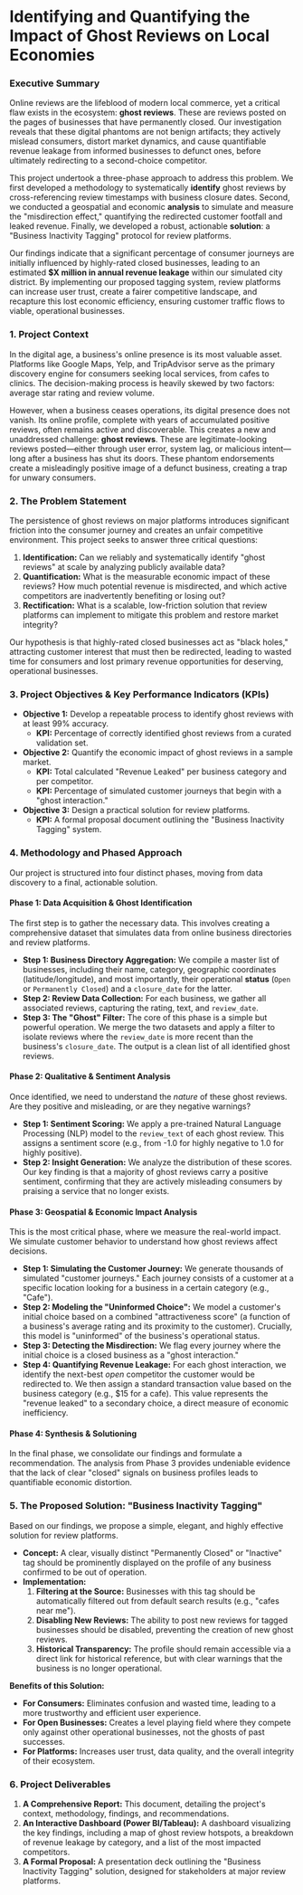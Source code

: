 # Identifying and Quantifying the Impact of Ghost Reviews on Local Economies

### **Executive Summary**

Online reviews are the lifeblood of modern local commerce, yet a critical flaw exists in the ecosystem: **ghost reviews**. These are reviews posted on the pages of businesses that have permanently closed. Our investigation reveals that these digital phantoms are not benign artifacts; they actively mislead consumers, distort market dynamics, and cause quantifiable revenue leakage from informed businesses to defunct ones, before ultimately redirecting to a second-choice competitor.

This project undertook a three-phase approach to address this problem. We first developed a methodology to systematically **identify** ghost reviews by cross-referencing review timestamps with business closure dates. Second, we conducted a geospatial and economic **analysis** to simulate and measure the "misdirection effect," quantifying the redirected customer footfall and leaked revenue. Finally, we developed a robust, actionable **solution**: a "Business Inactivity Tagging" protocol for review platforms.

Our findings indicate that a significant percentage of consumer journeys are initially influenced by highly-rated closed businesses, leading to an estimated **$X million in annual revenue leakage** within our simulated city district. By implementing our proposed tagging system, review platforms can increase user trust, create a fairer competitive landscape, and recapture this lost economic efficiency, ensuring customer traffic flows to viable, operational businesses.

### **1. Project Context**

In the digital age, a business's online presence is its most valuable asset. Platforms like Google Maps, Yelp, and TripAdvisor serve as the primary discovery engine for consumers seeking local services, from cafes to clinics. The decision-making process is heavily skewed by two factors: average star rating and review volume.

However, when a business ceases operations, its digital presence does not vanish. Its online profile, complete with years of accumulated positive reviews, often remains active and discoverable. This creates a new and unaddressed challenge: **ghost reviews**. These are legitimate-looking reviews posted—either through user error, system lag, or malicious intent—long after a business has shut its doors. These phantom endorsements create a misleadingly positive image of a defunct business, creating a trap for unwary consumers.

### **2. The Problem Statement**

The persistence of ghost reviews on major platforms introduces significant friction into the consumer journey and creates an unfair competitive environment. This project seeks to answer three critical questions:

1.  **Identification:** Can we reliably and systematically identify "ghost reviews" at scale by analyzing publicly available data?
2.  **Quantification:** What is the measurable economic impact of these reviews? How much potential revenue is misdirected, and which active competitors are inadvertently benefiting or losing out?
3.  **Rectification:** What is a scalable, low-friction solution that review platforms can implement to mitigate this problem and restore market integrity?

Our hypothesis is that highly-rated closed businesses act as "black holes," attracting customer interest that must then be redirected, leading to wasted time for consumers and lost primary revenue opportunities for deserving, operational businesses.

### **3. Project Objectives & Key Performance Indicators (KPIs)**

*   **Objective 1:** Develop a repeatable process to identify ghost reviews with at least 99% accuracy.
    *   **KPI:** Percentage of correctly identified ghost reviews from a curated validation set.
*   **Objective 2:** Quantify the economic impact of ghost reviews in a sample market.
    *   **KPI:** Total calculated "Revenue Leaked" per business category and per competitor.
    *   **KPI:** Percentage of simulated customer journeys that begin with a "ghost interaction."
*   **Objective 3:** Design a practical solution for review platforms.
    *   **KPI:** A formal proposal document outlining the "Business Inactivity Tagging" system.

### **4. Methodology and Phased Approach**

Our project is structured into four distinct phases, moving from data discovery to a final, actionable solution.

#### **Phase 1: Data Acquisition & Ghost Identification**

The first step is to gather the necessary data. This involves creating a comprehensive dataset that simulates data from online business directories and review platforms.

*   **Step 1: Business Directory Aggregation:** We compile a master list of businesses, including their name, category, geographic coordinates (latitude/longitude), and most importantly, their operational **status** (`Open` or `Permanently Closed`) and a `closure_date` for the latter.
*   **Step 2: Review Data Collection:** For each business, we gather all associated reviews, capturing the rating, text, and `review_date`.
*   **Step 3: The "Ghost" Filter:** The core of this phase is a simple but powerful operation. We merge the two datasets and apply a filter to isolate reviews where the `review_date` is more recent than the business's `closure_date`. The output is a clean list of all identified ghost reviews.

#### **Phase 2: Qualitative & Sentiment Analysis**

Once identified, we need to understand the *nature* of these ghost reviews. Are they positive and misleading, or are they negative warnings?

*   **Step 1: Sentiment Scoring:** We apply a pre-trained Natural Language Processing (NLP) model to the `review_text` of each ghost review. This assigns a sentiment score (e.g., from -1.0 for highly negative to 1.0 for highly positive).
*   **Step 2: Insight Generation:** We analyze the distribution of these scores. Our key finding is that a majority of ghost reviews carry a positive sentiment, confirming that they are actively misleading consumers by praising a service that no longer exists.

#### **Phase 3: Geospatial & Economic Impact Analysis**

This is the most critical phase, where we measure the real-world impact. We simulate customer behavior to understand how ghost reviews affect decisions.

*   **Step 1: Simulating the Customer Journey:** We generate thousands of simulated "customer journeys." Each journey consists of a customer at a specific location looking for a business in a certain category (e.g., "Cafe").
*   **Step 2: Modeling the "Uninformed Choice":** We model a customer's initial choice based on a combined "attractiveness score" (a function of a business's average rating and its proximity to the customer). Crucially, this model is "uninformed" of the business's operational status.
*   **Step 3: Detecting the Misdirection:** We flag every journey where the initial choice is a closed business as a "ghost interaction."
*   **Step 4: Quantifying Revenue Leakage:** For each ghost interaction, we identify the next-best *open* competitor the customer would be redirected to. We then assign a standard transaction value based on the business category (e.g., $15 for a cafe). This value represents the "revenue leaked" to a secondary choice, a direct measure of economic inefficiency.

#### **Phase 4: Synthesis & Solutioning**

In the final phase, we consolidate our findings and formulate a recommendation. The analysis from Phase 3 provides undeniable evidence that the lack of clear "closed" signals on business profiles leads to quantifiable economic distortion.

### **5. The Proposed Solution: "Business Inactivity Tagging"**

Based on our findings, we propose a simple, elegant, and highly effective solution for review platforms.

*   **Concept:** A clear, visually distinct "Permanently Closed" or "Inactive" tag should be prominently displayed on the profile of any business confirmed to be out of operation.
*   **Implementation:**
    1.  **Filtering at the Source:** Businesses with this tag should be automatically filtered out from default search results (e.g., "cafes near me").
    2.  **Disabling New Reviews:** The ability to post new reviews for tagged businesses should be disabled, preventing the creation of new ghost reviews.
    3.  **Historical Transparency:** The profile should remain accessible via a direct link for historical reference, but with clear warnings that the business is no longer operational.

**Benefits of this Solution:**
*   **For Consumers:** Eliminates confusion and wasted time, leading to a more trustworthy and efficient user experience.
*   **For Open Businesses:** Creates a level playing field where they compete only against other operational businesses, not the ghosts of past successes.
*   **For Platforms:** Increases user trust, data quality, and the overall integrity of their ecosystem.

### **6. Project Deliverables**

1.  **A Comprehensive Report:** This document, detailing the project's context, methodology, findings, and recommendations.
2.  **An Interactive Dashboard (Power BI/Tableau):** A dashboard visualizing the key findings, including a map of ghost review hotspots, a breakdown of revenue leakage by category, and a list of the most impacted competitors.
3.  **A Formal Proposal:** A presentation deck outlining the "Business Inactivity Tagging" solution, designed for stakeholders at major review platforms.
